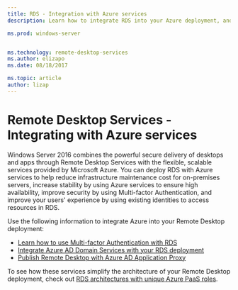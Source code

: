 ```yaml
---
title: RDS - Integration with Azure services
description: Learn how to integrate RDS into your Azure deployment, and Azure into your RDS deployment.

ms.prod: windows-server


ms.technology: remote-desktop-services
ms.author: elizapo
ms.date: 08/18/2017

ms.topic: article
author: lizap
---
```


# Remote Desktop Services - Integrating with Azure services

Windows Server 2016 combines the powerful secure delivery of desktops and apps through Remote Desktop Services with the flexible, scalable services provided by Microsoft Azure. You can deploy RDS with Azure services to help reduce infrastructure maintenance cost for on-premises servers, increase stability by using Azure services to ensure high availability, improve security by using Multi-factor Authentication, and improve your users' experience by using existing identities to access resources in RDS.

Use the following information to integrate Azure into your Remote Desktop deployment:

- [Learn how to use Multi-factor Authentication with RDS](/azure/multi-factor-authentication/nps-extension-remote-desktop-gateway)
- [Integrate Azure AD Domain Services with your RDS deployment](rds-azure-adds.md)
- [Publish Remote Desktop with Azure AD Application Proxy](/azure/active-directory/application-proxy-publish-remote-desktop)

To see how these services simplify the architecture of your Remote Desktop deployment, check out [RDS architectures with unique Azure PaaS roles](desktop-hosting-logical-architecture.md#rds-architectures-with-unique-azure-paas-roles).